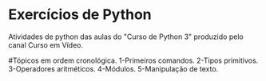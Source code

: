 # Exercícios de Python

Atividades de python das aulas do "Curso de Python 3" produzido pelo canal Curso em Vídeo. 

#Tópicos em ordem cronológica.
1-Primeiros comandos.
2-Tipos primitivos.
3-Operadores aritméticos.
4-Módulos.
5-Manipulação de texto.
